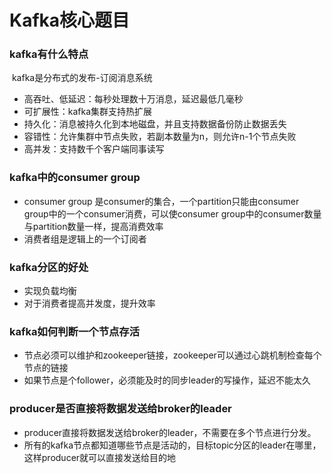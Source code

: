 # Kafka核心题目

### kafka有什么特点

​		kafka是分布式的发布-订阅消息系统

- 高吞吐、低延迟：每秒处理数十万消息，延迟最低几毫秒
- 可扩展性：kafka集群支持热扩展
- 持久化：消息被持久化到本地磁盘，并且支持数据备份防止数据丢失
- 容错性：允许集群中节点失败，若副本数量为n，则允许n-1个节点失败
- 高并发：支持数千个客户端同事读写

### kafka中的consumer group

- consumer group 是consumer的集合，一个partition只能由consumer group中的一个consumer消费，可以使consumer group中的consumer数量与partition数量一样，提高消费效率
- 消费者组是逻辑上的一个订阅者

### kafka分区的好处

- 实现负载均衡
- 对于消费者提高并发度，提升效率

### kafka如何判断一个节点存活

- 节点必须可以维护和zookeeper链接，zookeeper可以通过心跳机制检查每个节点的链接
- 如果节点是个follower，必须能及时的同步leader的写操作，延迟不能太久

### producer是否直接将数据发送给broker的leader

- producer直接将数据发送给broker的leader，不需要在多个节点进行分发。
- 所有的kafka节点都知道哪些节点是活动的，目标topic分区的leader在哪里，这样producer就可以直接发送给目的地